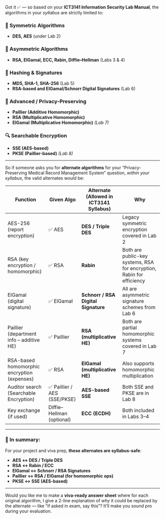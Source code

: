Got it ✅ — so based on your **ICT3141 Information Security Lab Manual**, the algorithms in your *syllabus* are strictly limited to:

### 🔐 Symmetric Algorithms

* **DES, AES** (under Lab 2)

### 🔑 Asymmetric Algorithms

* **RSA, ElGamal, ECC, Rabin, Diffie–Hellman** (Labs 3 & 4)

### 🧾 Hashing & Signatures

* **MD5, SHA-1, SHA-256** (Lab 5)
* **RSA-based and ElGamal/Schnorr Digital Signatures** (Lab 6)

### 🧮 Advanced / Privacy-Preserving

* **Paillier (Additive Homomorphic)**
* **RSA (Multiplicative Homomorphic)**
* **ElGamal (Multiplicative Homomorphic)**
  *(Lab 7)*

### 🔍 Searchable Encryption

* **SSE (AES-based)**
* **PKSE (Paillier-based)**
  *(Lab 8)*

---

So if someone asks you for **alternate algorithms** for your “Privacy-Preserving Medical Record Management System” question, *within your syllabus*, the valid alternates would be:

| Function                                    | Given Algo                  | Alternate (Allowed in ICT3141 Syllabus) | Why                                                                   |
| ------------------------------------------- | --------------------------- | --------------------------------------- | --------------------------------------------------------------------- |
| AES-256 (report encryption)                 | ✅ AES                       | **DES / Triple DES**                    | Legacy symmetric encryption covered in Lab 2                          |
| RSA (key encryption / homomorphic)          | ✅ RSA                       | **Rabin**                               | Both are public-key systems, RSA for encryption, Rabin for efficiency |
| ElGamal (digital signature)                 | ✅ ElGamal                   | **Schnorr / RSA Digital Signature**     | All are asymmetric signature schemes from Lab 6                       |
| Paillier (department info – additive HE)    | ✅ Paillier                  | **RSA (multiplicative HE)**             | Both are partial homomorphic systems covered in Lab 7                 |
| RSA-based homomorphic encryption (expenses) | ✅ RSA                       | **ElGamal (multiplicative HE)**         | Also supports homomorphic multiplication                              |
| Auditor search (Searchable Encryption)      | ✅ Paillier / AES (SSE/PKSE) | **AES-based SSE**                       | Both SSE and PKSE are in Lab 8                                        |
| Key exchange (if used)                      | Diffie–Hellman (optional)   | **ECC (ECDH)**                          | Both included in Labs 3–4                                             |

---

### 💬 In summary:

For your project and viva prep, **these alternates are syllabus-safe**:

* **AES ↔ DES / Triple DES**
* **RSA ↔ Rabin / ECC**
* **ElGamal ↔ Schnorr / RSA Signatures**
* **Paillier ↔ RSA / ElGamal (for homomorphic ops)**
* **PKSE ↔ SSE (AES-based)**

---

Would you like me to make a **viva-ready answer sheet** where for each original algorithm, I give a 2-line explanation of *why* it could be replaced by the alternate — like “if asked in exam, say this”? It’ll make you sound pro during your evaluation.
